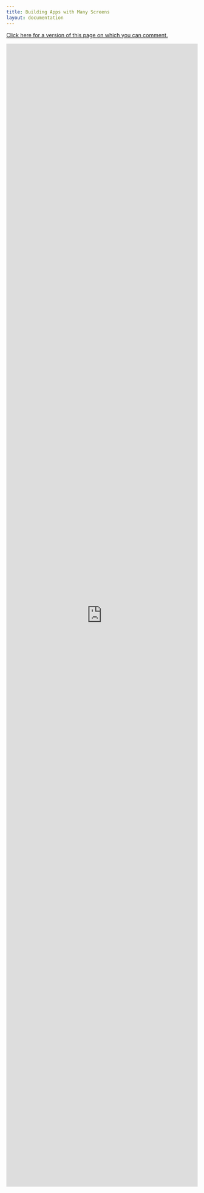 ```yaml
---
title: Building Apps with Many Screens
layout: documentation
---
```


[Click here for a version of this page on which you can comment.](https://docs.google.com/document/d/15W4-y0RMmXIpCQFQtaLXyOyBM9eDO4ULEWME9Sj0Vyo/edit)

<iframe width="100%" height="3000" frameborder="0" scrolling="yes" id="frame1"
        src="https://docs.google.com/document/d/15W4-y0RMmXIpCQFQtaLXyOyBM9eDO4ULEWME9Sj0Vyo/pub">
</iframe>

